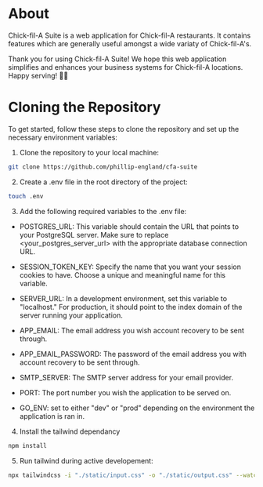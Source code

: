 # About

Chick-fil-A Suite is a web application for Chick-fil-A restaurants. It contains features which are generally useful amongst a wide variaty of Chick-fil-A's.

Thank you for using Chick-fil-A Suite! We hope this web application simplifies and enhances your business systems for Chick-fil-A locations. Happy serving! 🐔🍟

# Cloning the Repository
To get started, follow these steps to clone the repository and set up the necessary environment variables:

1. Clone the repository to your local machine:

```bash
git clone https://github.com/phillip-england/cfa-suite
```

2. Create a .env file in the root directory of the project:

```bash
touch .env
```

3. Add the following required variables to the .env file:

- POSTGRES_URL: This variable should contain the URL that points to your PostgreSQL server. Make sure to replace <your_postgres_server_url> with the appropriate database connection URL.

- SESSION_TOKEN_KEY: Specify the name that you want your session cookies to have. Choose a unique and meaningful name for this variable.

- SERVER_URL: In a development environment, set this variable to "localhost." For production, it should point to the index domain of the server running your application.

- APP_EMAIL: The email address you wish account recovery to be sent through.

- APP_EMAIL_PASSWORD: The password of the email address you with account recovery to be sent through.

- SMTP_SERVER: The SMTP server address for your email provider.

- PORT: The port number you wish the application to be served on.

- GO_ENV: set to either "dev" or "prod" depending on the environment the application is ran in.

4. Install the tailwind dependancy

```bash
npm install
```

5. Run tailwind during active developement:

```bash
npx tailwindcss -i "./static/input.css" -o "./static/output.css" --watch
```